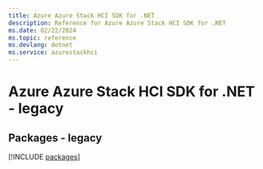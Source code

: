```yaml
---
title: Azure Azure Stack HCI SDK for .NET
description: Reference for Azure Azure Stack HCI SDK for .NET
ms.date: 02/22/2024
ms.topic: reference
ms.devlang: dotnet
ms.service: azurestackhci
---
```

# Azure Azure Stack HCI SDK for .NET - legacy
## Packages - legacy
[!INCLUDE [packages](azure-stack-hci-index.md)]